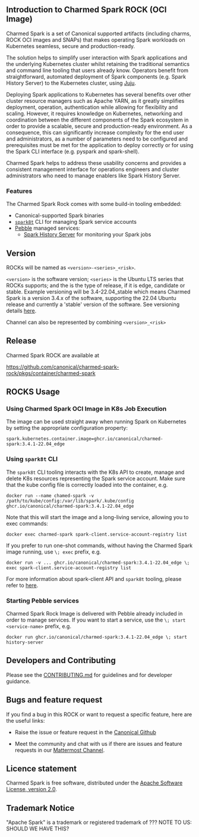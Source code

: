 ## Introduction to Charmed Spark ROCK  (OCI Image)

Charmed Spark is a set of Canonical supported artifacts (including charms, ROCK OCI images and SNAPs) that makes operating Spark workloads on Kubernetes seamless, secure and production-ready. 

The solution helps to simplify user interaction with Spark applications and the underlying Kubernetes cluster whilst retaining the traditional semantics and command line tooling that users already know. Operators benefit from straightforward, automated deployment of Spark components (e.g. Spark History Server) to the Kubernetes cluster, using [Juju](https://juju.is/). 

Deploying Spark applications to Kubernetes has several benefits over other cluster resource managers such as Apache YARN, as it greatly simplifies deployment, operation, authentication while allowing for flexibility and scaling. However, it requires knowledge on Kubernetes, networking and coordination between the different components of the Spark ecosystem in order to provide a scalable, secure and production-ready environment. As a consequence, this can significantly increase complexity for the end user and administrators, as a number of parameters need to be configured and prerequisites must be met for the application to deploy correctly or for using the Spark CLI interface (e.g. pyspark and spark-shell). 

Charmed Spark helps to address these usability concerns and provides a consistent management interface for operations engineers and cluster administrators who need to manage enablers like Spark History Server.

### Features 

The Charmed Spark Rock comes with some build-in tooling embedded:

* Canonical-supported Spark binaries 
* [`spark8t`](https://github.com/canonical/spark-k8s-toolkit-py) CLI for managing Spark service accounts
* [Pebble](https://github.com/canonical/pebble) managed services:
  * [Spark History Server](https://spark.apache.org/docs/latest/monitoring.html) for monitoring your Spark jobs

## Version

ROCKs will be named as `<version>-<series>_<risk>`.

`<version>` is the software version; `<series>` is the Ubuntu LTS series that ROCKs supports; and the <risk> is the type of release, if it is edge, candidate or stable. Example versioning will be 3.4-22.04_stable which means Charmed Spark is a version 3.4.x of the software, supporting the 22.04 Ubuntu release and currently a 'stable' version of the software. See  versioning details [here](https://snapcraft.io/docs/channels).

Channel can also be represented by combining `<version>_<risk>`

## Release

Charmed Spark ROCK are available at

https://github.com/canonical/charmed-spark-rock/pkgs/container/charmed-spark

## ROCKS Usage

### Using Charmed Spark OCI Image in K8s Job Execution

The image can be used straight away when running Spark on Kubernetes by setting the appropriate configuration property:

```shell
spark.kubernetes.container.image=ghcr.io/canonical/charmed-spark:3.4.1-22.04_edge
```

### Using `spark8t` CLI 

The `spark8t` CLI tooling interacts with the K8s API to create, manage and delete K8s resources representing the Spark service account. 
Make sure that the kube config file is correctly loaded into the container, e.g.
```shell
docker run --name chamed-spark -v /path/to/kube/config:/var/lib/spark/.kube/config ghcr.io/canonical/charmed-spark:3.4.1-22.04_edge
```

Note that this will start the image and a long-living service, allowing you to exec commands:
```shell
docker exec charmed-spark spark-client.service-account-registry list
```

If you prefer to run one-shot commands, without having the Charmed Spark image running, use `\; exec` prefix, e.g.
```shell
docker run -v ... ghcr.io/canonical/charmed-spark:3.4.1-22.04_edge \; exec spark-client.service-account-registry list
```

For more information about spark-client API and `spark8t` tooling, please refer to [here](https://discourse.charmhub.io/t/spark-client-snap-how-to-manage-spark-accounts/8959).

### Starting Pebble services

Charmed Spark Rock Image is delivered with Pebble already included in order to manage services. If you want to start a service, use the `\; start <service-name>` prefix, e.g. 

```shell
docker run ghcr.io/canonical/charmed-spark:3.4.1-22.04_edge \; start history-server
```

## Developers and Contributing

Please see the [CONTRIBUTING.md](https://github.com/canonical/charmed-spark-rock/blob/3.4-22.04/edge/CONTRIBUTING.md) for guidelines and for developer guidance.

## Bugs and feature request

If you find a bug in this ROCK or want to request a specific feature, here are the useful links:

-   Raise the issue or feature request in the [Canonical Github](https://github.com/canonical/charmed-spark-rock/issues)

-   Meet the community and chat with us if there are issues and feature requests in our [Mattermost Channel](https://chat.charmhub.io/charmhub/channels/data-platform).

## Licence statement

Charmed Spark is free software, distributed under the [Apache Software License, version 2.0](https://github.com/canonical/charmed-spark-rock/blob/3.4-22.04/edge/LICENSE). 

## Trademark Notice

"Apache Spark" is a trademark or registered trademark of ??? NOTE TO US: SHOULD WE HAVE THIS?

